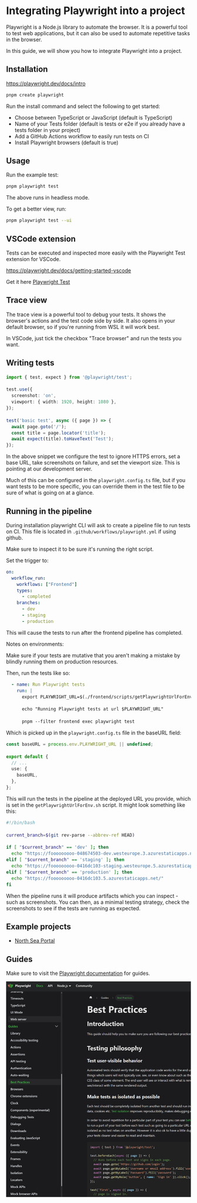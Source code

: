 # Integrating Playwright into a project

Playwright is a Node.js library to automate the browser. It is a powerful tool to test web applications, but it can also be used to automate repetitive tasks in the browser.

In this guide, we will show you how to integrate Playwright into a project.

## Installation

https://playwright.dev/docs/intro

```bash
pnpm create playwright
```

Run the install command and select the following to get started:

- Choose between TypeScript or JavaScript (default is TypeScript)
- Name of your Tests folder (default is tests or e2e if you already have a tests folder in your project)
- Add a GitHub Actions workflow to easily run tests on CI
- Install Playwright browsers (default is true)

## Usage



Run the example test:

```bash
pnpm playwright test
```

The above runs in headless mode.

To get a better view, run:

```bash
pnpm playwright test --ui
```

## VSCode extension

Tests can be executed and inspected more easily with the Playwright Test extension for VSCode.

https://playwright.dev/docs/getting-started-vscode


Get it here [Playwright Test](https://marketplace.visualstudio.com/items?itemName=ms-playwright.playwright)


## Trace view

The trace view is a powerful tool to debug your tests. It shows the browser's actions and the test code side by side. It also opens in your default browser, so if you're running from WSL it will work best.

In VSCode, just tick the checkbox "Trace browser" and run the tests you want.

## Writing tests

```typescript
import { test, expect } from '@playwright/test';

test.use({
  screenshot: 'on',
  viewport: { width: 1920, height: 1080 },
});

test('basic test', async ({ page }) => {
  await page.goto('/');
  const title = page.locator('title');
  await expect(title).toHaveText('Test');
});
```

In the above snippet we configure the test to ignore HTTPS errors, set a base URL, take screenshots on failure, and set the viewport size. This is pointing at our development server.

Much of this can be configured in the `playwright.config.ts` file, but if you want tests to be more specific, you can override them in the test file to be sure of what is going on at a glance.


## Running in the pipeline

During installation playwright CLI will ask to create a pipeline file to run tests on CI. This file is located in `.github/workflows/playwright.yml` if using github.

Make sure to inspect it to be sure it's running the right script.

Set the trigger to:

```yaml
on:
  workflow_run: 
    workflows: ["Frontend"]
    types:
      - completed
    branches:
      - dev
      - staging
      - production
```

This will cause the tests to run after the frontend pipeline has completed.

Notes on environments:

Make sure if your tests are mutative that you aren't making a mistake by blindly running them on production resources.

Then, run the tests like so:

```yaml
  - name: Run Playwright tests
    run: |
      export PLAYWRIGHT_URL=$(./frontend/scripts/getPlaywrightUrlForEnv.sh) 

      echo "Running Playwright tests at url $PLAYWRIGHT_URL"

      pnpm --filter frontend exec playwright test
```

Which is picked up in the `playwright.config.ts` file in the baseURL field:

```typescript
const baseURL = process.env.PLAYWRIGHT_URL || undefined;

export default {
  // ...
  use: {
    baseURL,
  },
};
```

This will run the tests in the pipeline at the deployed URL you provide, which is set in the `getPlaywrightUrlForEnv.sh` script. It might look something like this:

```bash
#!/bin/bash

current_branch=$(git rev-parse --abbrev-ref HEAD)

if [ "$current_branch" == 'dev' ]; then
  echo "https://fooooooooo-048674503-dev.westeurope.3.azurestaticapps.net/"
elif [ "$current_branch" == 'staging' ]; then
  echo "https://fooooooooo-0416dc103-staging.westeurope.5.azurestaticapps.net/"
elif [ "$current_branch" == 'production' ]; then
  echo "https://fooooooooo-0416dc103.5.azurestaticapps.net/"
fi

```

When the pipeline runs it will produce artifacts which you can inspect - such as screenshots. You can then, as a minimal testing strategy, check the screenshots to see if the tests are running as expected.


## Example projects

- [North Sea Portal](https://github.com/DHI/NorthSeaEnvironmentPortal/blob/dev/frontend/src/__tests/dataExplorer/dataexplorer.spec.ts#L22)

## Guides

Make sure to visit the [Playwright documentation](https://playwright.dev/docs/intro) for guides.

![alt text](image.png)

```